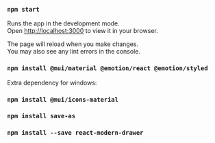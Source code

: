 ### `npm start`

Runs the app in the development mode.\
Open [http://localhost:3000](http://localhost:3000) to view it in your browser.

The page will reload when you make changes.\
You may also see any lint errors in the console.

### `npm install @mui/material @emotion/react @emotion/styled`

Extra dependency for windows:
### `npm install @mui/icons-material`

### `npm install save-as`
### `npm install --save react-modern-drawer`





